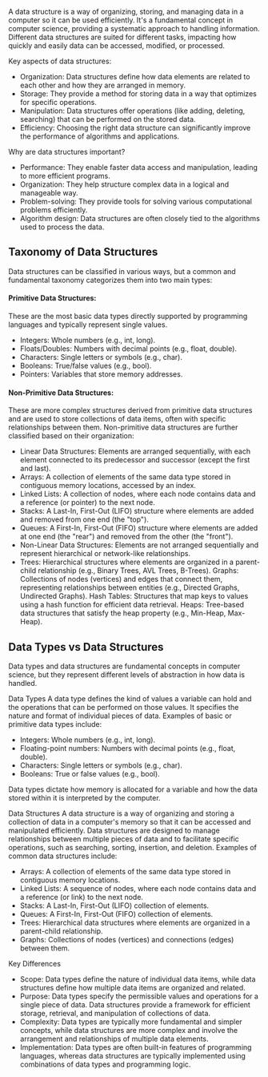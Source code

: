 A data structure is a way of organizing, storing, and managing data in a computer so it can be used efficiently. It's a fundamental concept in computer science, providing a systematic approach to handling information. Different data structures are suited for different tasks, impacting how quickly and easily data can be accessed, modified, or processed.  

Key aspects of data structures:
* Organization: Data structures define how data elements are related to each other and how they are arranged in memory. 
* Storage: They provide a method for storing data in a way that optimizes for specific operations. 
* Manipulation: Data structures offer operations (like adding, deleting, searching) that can be performed on the stored data. 
* Efficiency: Choosing the right data structure can significantly improve the performance of algorithms and applications.

Why are data structures important?
* Performance: They enable faster data access and manipulation, leading to more efficient programs. 
* Organization: They help structure complex data in a logical and manageable way. 
* Problem-solving: They provide tools for solving various computational problems efficiently. 
* Algorithm design: Data structures are often closely tied to the algorithms used to process the data. 

## Taxonomy of Data Structures
Data structures can be classified in various ways, but a common and fundamental taxonomy categorizes them into two main types:

#### Primitive Data Structures:
These are the most basic data types directly supported by programming languages and typically represent single values.
* Integers: Whole numbers (e.g., int, long).
* Floats/Doubles: Numbers with decimal points (e.g., float, double).
* Characters: Single letters or symbols (e.g., char).
* Booleans: True/false values (e.g., bool).
* Pointers: Variables that store memory addresses.

#### Non-Primitive Data Structures:
These are more complex structures derived from primitive data structures and are used to store collections of data items, often with specific relationships between them. Non-primitive data structures are further classified based on their organization:
* Linear Data Structures: Elements are arranged sequentially, with each element connected to its predecessor and successor (except the first and last).
* Arrays: A collection of elements of the same data type stored in contiguous memory locations, accessed by an index.
* Linked Lists: A collection of nodes, where each node contains data and a reference (or pointer) to the next node.
* Stacks: A Last-In, First-Out (LIFO) structure where elements are added and removed from one end (the "top").
* Queues: A First-In, First-Out (FIFO) structure where elements are added at one end (the "rear") and removed from the other (the "front").
* Non-Linear Data Structures: Elements are not arranged sequentially and represent hierarchical or network-like relationships.
* Trees: Hierarchical structures where elements are organized in a parent-child relationship (e.g., Binary Trees, AVL Trees, B-Trees).
Graphs: Collections of nodes (vertices) and edges that connect them, representing relationships between entities (e.g., Directed Graphs, Undirected Graphs).
Hash Tables: Structures that map keys to values using a hash function for efficient data retrieval.
Heaps: Tree-based data structures that satisfy the heap property (e.g., Min-Heap, Max-Heap).

## Data Types vs Data Structures

Data types and data structures are fundamental concepts in computer science, but they represent different levels of abstraction in how data is handled.  

Data Types
A data type defines the kind of values a variable can hold and the operations that can be performed on those values. It specifies the nature and format of individual pieces of data. Examples of basic or primitive data types include:
* Integers: Whole numbers (e.g., int, long).
* Floating-point numbers: Numbers with decimal points (e.g., float, double).
* Characters: Single letters or symbols (e.g., char).
* Booleans: True or false values (e.g., bool).

Data types dictate how memory is allocated for a variable and how the data stored within it is interpreted by the computer.  

Data Structures
A data structure is a way of organizing and storing a collection of data in a computer's memory so that it can be accessed and manipulated efficiently. Data structures are designed to manage relationships between multiple pieces of data and to facilitate specific operations, such as searching, sorting, insertion, and deletion. Examples of common data structures include: 
* Arrays: A collection of elements of the same data type stored in contiguous memory locations.
* Linked Lists: A sequence of nodes, where each node contains data and a reference (or link) to the next node.
* Stacks: A Last-In, First-Out (LIFO) collection of elements.
* Queues: A First-In, First-Out (FIFO) collection of elements.
* Trees: Hierarchical data structures where elements are organized in a parent-child relationship.
* Graphs: Collections of nodes (vertices) and connections (edges) between them.

Key Differences
* Scope: Data types define the nature of individual data items, while data structures define how multiple data items are organized and related.
* Purpose: Data types specify the permissible values and operations for a single piece of data. Data structures provide a framework for efficient storage, retrieval, and manipulation of collections of data.
* Complexity: Data types are typically more fundamental and simpler concepts, while data structures are more complex and involve the arrangement and relationships of multiple data elements.
* Implementation: Data types are often built-in features of programming languages, whereas data structures are typically implemented using combinations of data types and programming logic.
